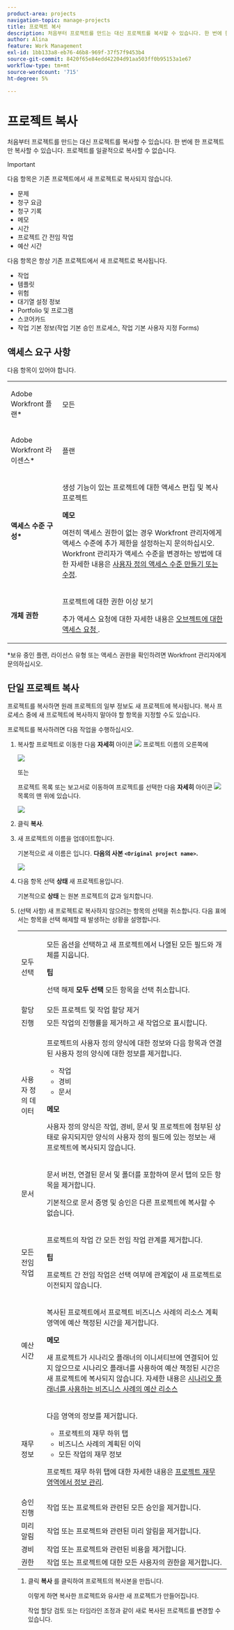 ```yaml
---
product-area: projects
navigation-topic: manage-projects
title: 프로젝트 복사
description: 처음부터 프로젝트를 만드는 대신 프로젝트를 복사할 수 있습니다. 한 번에 한 프로젝트만 복사할 수 있습니다. 프로젝트를 일괄적으로 복사할 수 없습니다.
author: Alina
feature: Work Management
exl-id: 1bb133a8-eb76-46b8-969f-37f57f9453b4
source-git-commit: 8420f65e84edd42204d91aa503ff0b95153a1e67
workflow-type: tm+mt
source-wordcount: '715'
ht-degree: 5%

---
```


# 프로젝트 복사

<!--
<(LINKED TO THE PRODUCT IN THE COPY PROJECT BOX)</p>
-->

처음부터 프로젝트를 만드는 대신 프로젝트를 복사할 수 있습니다. 한 번에 한 프로젝트만 복사할 수 있습니다. 프로젝트를 일괄적으로 복사할 수 없습니다.

>[!IMPORTANT]
>
>다음 항목은 기존 프로젝트에서 새 프로젝트로 복사되지 않습니다.
>
>* 문제
>* 청구 요금
>* 청구 기록
>* 메모
>* 시간
>* 프로젝트 간 전임 작업
>* 예산 시간
>
>다음 항목은 항상 기존 프로젝트에서 새 프로젝트로 복사됩니다.
>
>* 작업
>* 템플릿
>* 위험
>* 대기열 설정 정보
>* Portfolio 및 프로그램
>* 스코어카드
>* 작업 기본 정보(작업 기본 승인 프로세스, 작업 기본 사용자 지정 Forms)
>


## 액세스 요구 사항

<!-- drafted for P&P:
<table style="table-layout:auto"> 
 <col> 
 <col> 
 <tbody> 
  <tr> 
   <td> <p>Adobe Workfront plan*</p> </td> 
   <td>Any</td> 
  </tr> 
  <tr> 
   <td> <p>Adobe Workfront license*</p> </td> 
   <td> <p>Current license: Standard </p> 
   Or
   <p>Legacy license: Plan </p>
   </td> 
  </tr> 
  <tr data-mc-conditions=""> 
   <td><strong>Access level configurations*</strong> </td> 
   <td> <p>Edit access to Projects with ability to Create <span>and Copy</span> projects</p> <p><b>NOTE</b>
   
   If you still don't have access, ask your Workfront administrator if they set additional restrictions in your access level. For information on how a Workfront administrator can change your access level, see <a href="../../../administration-and-setup/add-users/configure-and-grant-access/create-modify-access-levels.md" class="MCXref xref">Create or modify custom access levels</a>.</p> </td> 
  </tr> 
  <tr data-mc-conditions=""> 
   <td> <p><strong>Object permissions</strong> </p> </td> 
   <td> <p>View permissions or higher to the project</p> <p>For information on requesting additional access, see <a href="../../../workfront-basics/grant-and-request-access-to-objects/request-access.md" class="MCXref xref">Request access to objects </a>.</p> </td> 
  </tr> 
 </tbody> 
</table>
-->
다음 항목이 있어야 합니다.

<table style="table-layout:auto"> 
 <col> 
 <col> 
 <tbody> 
  <tr> 
   <td> <p>Adobe Workfront 플랜*</p> </td> 
   <td>모든</td> 
  </tr> 
  <tr> 
   <td> <p>Adobe Workfront 라이센스*</p> </td> 
   <td> <p>플랜 </p> </td> 
  </tr> 
  <tr data-mc-conditions=""> 
   <td><strong>액세스 수준 구성*</strong> </td> 
   <td> <p>생성 기능이 있는 프로젝트에 대한 액세스 편집 <span>및 복사</span> 프로젝트</p> <p><b>메모</b>

여전히 액세스 권한이 없는 경우 Workfront 관리자에게 액세스 수준에 추가 제한을 설정하는지 문의하십시오. Workfront 관리자가 액세스 수준을 변경하는 방법에 대한 자세한 내용은 <a href="../../../administration-and-setup/add-users/configure-and-grant-access/create-modify-access-levels.md" class="MCXref xref">사용자 정의 액세스 수준 만들기 또는 수정</a>.</p> </td>
</tr> 
  <tr data-mc-conditions=""> 
   <td> <p><strong>개체 권한</strong> </p> </td> 
   <td> <p>프로젝트에 대한 권한 이상 보기</p> <p>추가 액세스 요청에 대한 자세한 내용은 <a href="../../../workfront-basics/grant-and-request-access-to-objects/request-access.md" class="MCXref xref">오브젝트에 대한 액세스 요청 </a>.</p> </td> 
  </tr> 
 </tbody> 
</table>

&#42;보유 중인 플랜, 라이선스 유형 또는 액세스 권한을 확인하려면 Workfront 관리자에게 문의하십시오.

## 단일 프로젝트 복사

프로젝트를 복사하면 원래 프로젝트의 일부 정보도 새 프로젝트에 복사됩니다. 복사 프로세스 중에 새 프로젝트에 복사하지 말아야 할 항목을 지정할 수도 있습니다.

프로젝트를 복사하려면 다음 작업을 수행하십시오.

1. 복사할 프로젝트로 이동한 다음 **자세히** 아이콘 ![](assets/qs-more-menu.png) 프로젝트 이름의 오른쪽에

   ![](assets/project-level-more-drop-down-expanded-nwe-350x516.png)

   또는

   프로젝트 목록 또는 보고서로 이동하여 프로젝트를 선택한 다음 **자세히** 아이콘 ![](assets/qs-more-menu.png) 목록의 맨 위에 있습니다.

   ![](assets/more-menu-expanded-in-a-list-one-project-selected-nwe.png)

1. 클릭 **복사**.

1. 새 프로젝트의 이름을 업데이트합니다.

   기본적으로 새 이름은 입니다. **다음의 사본 `<Original project name>`.**

   ![](assets/copy-project-box-nwe-350x276.png)

1. 다음 항목 선택 **상태** 새 프로젝트용입니다.

   기본적으로 **상태** 는 원본 프로젝트의 값과 일치합니다.

1. (선택 사항) 새 프로젝트로 복사하지 않으려는 항목의 선택을 취소합니다. 다음 표에서는 항목을 선택 해제할 때 발생하는 상황을 설명합니다.


   <table style="table-layout:auto"> 
    <col> 
    <col> 
    <tbody> 
     <tr> 
      <td role="rowheader">모두 선택</td> 
      <td> <p>모든 옵션을 선택하고 새 프로젝트에서 나열된 모든 필드와 개체를 지웁니다.</p> <p><b>팁</b>

   선택 해제 <strong>모두 선택</strong> 모든 항목을 선택 취소합니다. </p> </td>
   </tr> 
     <tr> 
      <td role="rowheader">할당</td> 
      <td>모든 프로젝트 및 작업 할당 제거</td> 
     </tr> 
     <tr> 
      <td role="rowheader">진행</td> 
      <td>모든 작업의 진행률을 제거하고 새 작업으로 표시합니다. </td> 
     </tr> 
     <tr> 
      <td role="rowheader">사용자 정의 데이터</td> 
      <td> <p>프로젝트의 사용자 정의 양식에 대한 정보와 다음 항목과 연결된 사용자 정의 양식에 대한 정보를 제거합니다.</p> 
       <ul> 
        <li>작업</li> 
        <li>경비</li> 
        <li> 문서</li> 
       </ul> <p><b>메모</b>

   사용자 정의 양식은 작업, 경비, 문서 및 프로젝트에 첨부된 상태로 유지되지만 양식의 사용자 정의 필드에 있는 정보는 새 프로젝트에 복사되지 않습니다. </p> </td>
   </tr> 
     <tr> 
      <td role="rowheader">문서</td> 
      <td> <p>문서 버전, 연결된 문서 및 폴더를 포함하여 문서 탭의 모든 항목을 제거합니다.</p> <p>기본적으로 문서 증명 및 승인은 다른 프로젝트에 복사할 수 없습니다. </p> </td> 
     </tr> 
     <tr> 
      <td role="rowheader">모든 전임 작업</td> 
      <td> <p>프로젝트의 작업 간 모든 전임 작업 관계를 제거합니다. </p> <p><b>팁</b>

   프로젝트 간 전임 작업은 선택 여부에 관계없이 새 프로젝트로 이전되지 않습니다. </p> </td>
   </tr>

<tr> 
      <td role="rowheader">예산 시간</td> 
      <td> <p>복사된 프로젝트에서 프로젝트 비즈니스 사례의 리소스 계획 영역에 예산 책정된 시간을 제거합니다.</p>

<b>메모</b>

새 프로젝트가 시나리오 플래너의 이니셔티브에 연결되어 있지 않으므로 시나리오 플래너를 사용하여 예산 책정된 시간은 새 프로젝트에 복사되지 않습니다. 자세한 내용은 <a href="../../../manage-work/projects/define-a-business-case/budget-resources-in-business-case-use-scenario-planner.md">시나리오 플래너를 사용하는 비즈니스 사례의 예산 리소스</a>
</tr></td>
    <tr> 
      <td role="rowheader">재무 정보</td> 
      <td> <p>다음 영역의 정보를 제거합니다. </p> 
       <ul> 
        <li>프로젝트의 재무 하위 탭</li> 
        <li> 비즈니스 사례의 계획된 이익</li> 
        <li>모든 작업의 재무 정보<br></li> 
       </ul> <p>프로젝트 재무 하위 탭에 대한 자세한 내용은 <a href="../../../manage-work/projects/project-finances/manage-project-finance-area.md" class="MCXref xref">프로젝트 재무 영역에서 정보 관리</a>.</p> </td> 
     </tr> 
     <tr> 
      <td role="rowheader">승인 진행</td> 
      <td>작업 또는 프로젝트와 관련된 모든 승인을 제거합니다. </td> 
     </tr> 
     <tr> 
      <td role="rowheader">미리 알림</td> 
      <td> 작업 또는 프로젝트와 관련된 미리 알림을 제거합니다. </td> 
     </tr> 
     <tr> 
      <td role="rowheader">경비</td> 
      <td>작업 또는 프로젝트와 관련된 비용을 제거합니다. </td> 
     </tr> 
     <tr> 
      <td role="rowheader">권한</td> 
      <td> 작업 또는 프로젝트에 대한 모든 사용자의 권한을 제거합니다.</td> 
     </tr> 
    </tbody> 
   </table>

1. 클릭 **복사** 를 클릭하여 프로젝트의 복사본을 만듭니다.

   이렇게 하면 복사한 프로젝트와 유사한 새 프로젝트가 만들어집니다.

   작업 할당 검토 또는 타임라인 조정과 같이 새로 복사된 프로젝트를 변경할 수 있습니다.
